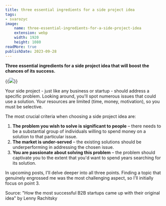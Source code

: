 ```yaml
---
title: three essential ingredients for a side project idea
tags:
- svarozyc
image: 
    name: three-essential-ingredients-for-a-side-project-idea
    extension: webp
    width: 1920
    height: 1080
readMore: true
publishDate: 2023-09-28
---
```

**Three essential ingredients for a side project idea that will boost the chances of its success.**
<!--more-->
{{<image src="three-essential-ingredients-for-a-side-project-idea.webp" caption="three essential ingredients for a side project idea" displayCaption="false">}}

Your side project - just like any business or startup - should address a specific problem. Looking around, you'll spot numerous issues that could use a solution. Your resources are limited (time, money, motivation), so you must be selective.

The most crucial criteria when choosing a side project idea are:

1. **The problem you wish to solve is significant to people** – there needs to be a substantial group of individuals willing to spend money on a solution to that particular issue.
2. **The market is under-served** – the existing solutions should be underperforming in addressing the chosen issue.
3. **You are passionate about solving this problem** – the problem should captivate you to the extent that you'd want to spend years searching for its solution.

In upcoming posts, I'll delve deeper into all three points. Finding a topic that genuinely engrossed me was the most challenging aspect, so I'll initially focus on point 3.

Source: "How the most successful B2B startups came up with their original idea" by Lenny Rachitsky